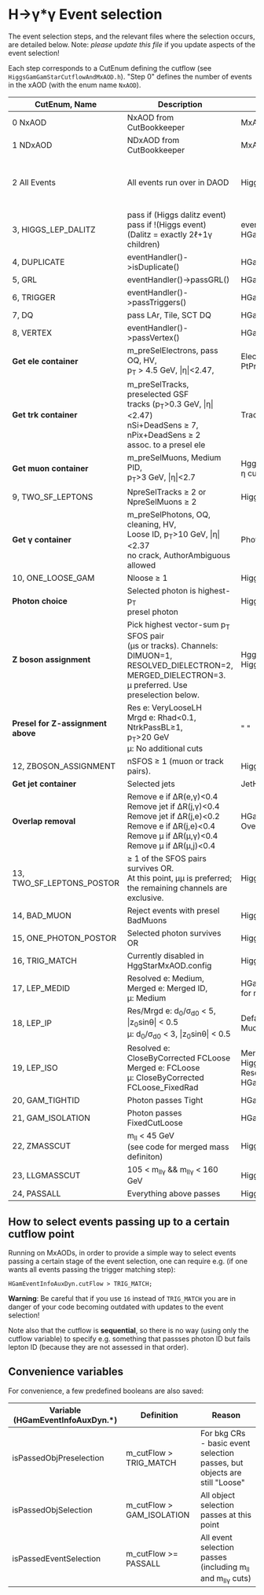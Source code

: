 H&rarr;&gamma;*&gamma; Event selection
=================

The event selection steps, and the relevant files where the selection occurs,
are detailed below.
Note: *please update this file* if you update aspects of the event selection!

Each step corresponds to a CutEnum defining the cutflow (see `HiggsGamGamStarCutflowAndMxAOD.h`).
"Step 0" defines the number of events in the xAOD (with the enum name `NxAOD`).

| CutEnum,  Name           | Description  | Location | Weight |
| ------------------------ | ------------ | -------- | ------ |
| 0  NxAOD                 | NxAOD from CutBookkeeper | MxAODTool.cxx | CBK sumOfEventWeights() |
| 1  NDxAOD                | NDxAOD from CutBookkeeper | MxAODTool.cxx | CBK sumOfEventWeights() |
| 2  All Events            | All events run over in DAOD | HiggsGamGamStarCutflowAndMxAOD.cxx | weightInitial() in HgammaAnalysis<br>(mcWeight, pileupWeight, vertexWeight) |
| 3, HIGGS_LEP_DALITZ	   | pass if (Higgs dalitz event)<br> pass if !(Higgs event)<br>(Dalitz = exactly 2&ell;+1&gamma; children)  | eventIsNonHyyStarHiggs() in<br>HGamGamStar/HggStarVariables.cxx | " " |
| 4, DUPLICATE             | eventHandler()->isDuplicate()  | HGamAnalysisFramework/EventHandler.cxx | " " |
| 5, GRL                   | eventHandler()->passGRL()      | HGamAnalysisFramework/EventHandler.cxx | " " |
| 6, TRIGGER               | eventHandler()->passTriggers() | HGamAnalysisFramework/EventHandler.cxx | " " |
| 7, DQ                    | pass LAr, Tile, SCT DQ         | HGamAnalysisFramework/EventHandler.cxx | " " |
| 8, VERTEX                | eventHandler()->passVertex()   | HGamAnalysisFramework/EventHandler.cxx | " " |
| **Get ele container**  | m_preSelElectrons, pass OQ, HV,<br> p<sub>T</sub> > 4.5 GeV, &#124;&eta;&#124;<2.47, | ElectronHandler.cxx<br>PtPreCutGeV in HggStarMxAOD.config | N/A |
| **Get trk container**  | m_preSelTracks, preselected GSF <br> tracks (p<sub>T</sub>>0.3 GeV, &#124;&eta;&#124;<2.47) <br> nSi+DeadSens &ge; 7, nPix+DeadSens &ge; 2 <br>assoc. to a presel ele | TrackHandler.cxx | N/A |
| **Get muon container** | m_preSelMuons, Medium PID,<br> p<sub>T</sub>>3 GeV, &#124;&eta;&#124;<2.7 | HggStarMxAOD.config<br>&eta; cut is in MuonHandler.cxx | N/A |
| 9, TWO_SF_LEPTONS        | NpreSelTracks &ge; 2 or<br> NpreSelMuons &ge; 2 | HiggsGamGamStarCutflowAndMxAOD.cxx | " " |
| **Get &gamma; container** | m_preSelPhotons, OQ, cleaning, HV,<br> Loose ID, p<sub>T</sub>>10 GeV, &#124;&eta;&#124;<2.37<br> no crack, AuthorAmbiguous allowed | PhotonHandler.cxx | N/A
|10, ONE_LOOSE_GAM         | Nloose &ge; 1 | HiggsGamGamStarCutflowAndMxAOD.cxx | " " |
| **Photon choice**      | Selected photon is highest-p<sub>T</sub><br> presel photon | HiggsGamGamStarCutflowAndMxAOD.cxx | N/A |
| **Z boson assignment** | Pick highest vector-sum p<sub>T</sub> SFOS pair<br>(&mu;s or tracks). Channels: <br>DIMUON=1, RESOLVED_DIELECTRON=2,<br>MERGED_DIELECTRON=3.<br>&mu; preferred. Use preselection below. | HggStarVariables.cxx,<br>HiggsGamGamStarCutflowAndMxAOD.cxx | N/A |
| **Presel for Z-assignment above** | Res e: VeryLooseLH<br>Mrgd e: Rhad<0.1, NtrkPassBL&geq;1,<br>p<sub>T</sub>>20 GeV<br>&mu;: No additional cuts | " " | N/A |
|12, ZBOSON_ASSIGNMENT     | nSFOS &ge; 1 (muon or track pairs). | HiggsGamGamStarCutflowAndMxAOD.cxx | " " |
| **Get jet container**  | Selected jets | JetHandler.cxx | N/A |
| **Overlap removal**    | Remove e if &Delta;R(e,&gamma;)<0.4<br> Remove jet if &Delta;R(j,&gamma;)<0.4<br>Remove jet if &Delta;R(j,e)<0.2<br>Remove e if &Delta;R(j,e)<0.4<br>Remove &mu; if &Delta;R(&mu;,&gamma;)<0.4<br>Remove &mu; if &Delta;R(&mu;,j)<0.4 | HGamAnalysisFramework/<br>OverlapRemovalHandler.cxx | " " |
|13, TWO_SF_LEPTONS_POSTOR | &ge; 1 of the SFOS pairs survives OR.<br>At this point, &mu;&mu; is preferred;<br>the remaining channels are exclusive. | HiggsGamGamStarCutflowAndMxAOD.cxx | " " |
|14, BAD_MUON              | Reject events with presel BadMuons | HiggsGamGamStarCutflowAndMxAOD.cxx | " " |
|15, ONE_PHOTON_POSTOR     | Selected photon survives OR | HiggsGamGamStarCutflowAndMxAOD.cxx | " " |
|16, TRIG_MATCH            | Currently disabled in<br>HggStarMxAOD.config | HiggsGamGamStarCutflowAndMxAOD.cxx | " " |
|17, LEP_MEDID             | Resolved e: Medium,<br>Merged e: Merged ID,<br>&mu;: Medium | HGamAnalysisFramework/HGamRel21.config<br>for merged objects | " " |
|18, LEP_IP                | Res/Mrgd e: d<sub>0</sub>/&sigma;<sub>d0</sub> < 5, &#124;z<sub>0</sub>sin&theta;&#124; < 0.5<br>&mu;: d<sub>0</sub>/&sigma;<sub>d0</sub> < 3, &#124;z<sub>0</sub>sin&theta;&#124; < 0.5 | Defaults in ElectronHandler.cxx, MuonHandler.cxx | " " |
|19, LEP_ISO               | Resolved e: CloseByCorrected FCLoose<br>Merged e: FCLoose<br>&mu;: CloseByCorrected FCLoose_FixedRad | Merged e: specially done in<br>HiggsGamGamStarCutflowAndMxAOD.cxx.<br>Resolved e/&mu;: HGamAnalysisFramework/HGamRel21.config | " " |
|20, GAM_TIGHTID           | Photon passes Tight | HGamAnalysisFramework/HGamRel21.config | " " |
|21, GAM_ISOLATION         | Photon passes FixedCutLoose | HGamAnalysisFramework/HGamRel21.config | " " |
|22, ZMASSCUT              | m<sub>ll</sub> < 45 GeV<br> (see code for merged mass definiton) | HiggsGamGamStarCutflowAndMxAOD.cxx | " " |
|23, LLGMASSCUT            | 105 < m<sub>ll&gamma;</sub> && m<sub>ll&gamma;</sub> < 160 GeV | HiggsGamGamStarCutflowAndMxAOD.cxx | " " |
|24, PASSALL               | Everything above passes | HiggsGamGamStarCutflowAndMxAOD.cxx | " " |

How to select events passing up to a certain cutflow point
-----------------------

Running on MxAODs, in order to provide a simple way to select events passing a certain stage of the event selection, one can require
e.g. (if one wants all events passing the trigger matching step):

    HGamEventInfoAuxDyn.cutFlow > TRIG_MATCH;

**Warning**: Be careful that if you use `16` instead of `TRIG_MATCH` you are in danger of your code becoming outdated with updates to the event selection!

Note also that the cutflow is **sequential**, so there is no way (using only the cutflow variable) to specify
e.g. something that passses photon ID but fails lepton ID (because they are not assessed in that order).

Convenience variables
-----------------------

For convenience, a few predefined booleans are also saved:

| Variable (HGamEventInfoAuxDyn.*) | Definition | Reason |
| -------- | ---------- | ------ |
| isPassedObjPreselection | m_cutFlow > TRIG_MATCH    | For bkg CRs - basic event selection passes, but objects are still "Loose" |
| isPassedObjSelection    | m_cutFlow > GAM_ISOLATION | All object selection passes at this point |
| isPassedEventSelection  | m_cutFlow >= PASSALL      | All event selection passes (including m<sub>ll</sub> and m<sub>ll&gamma;</sub> cuts) |
